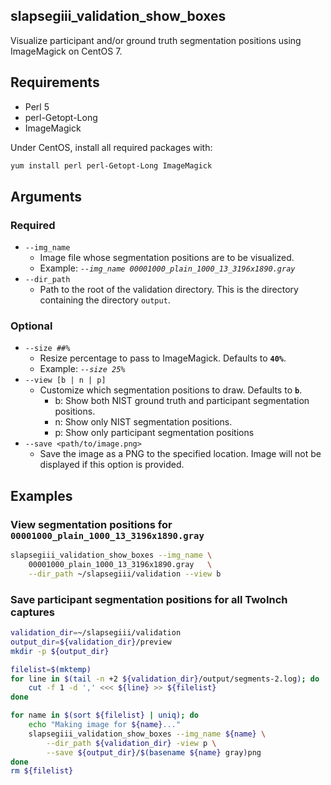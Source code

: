 ﻿slapsegiii_validation_show_boxes
--------------------------------

Visualize participant and/or ground truth segmentation positions using
ImageMagick on CentOS 7.

## Requirements

 * Perl 5
 * perl-Getopt-Long
 * ImageMagick

Under CentOS, install all required packages with:

```bash
yum install perl perl-Getopt-Long ImageMagick
```

## Arguments

### Required

 *  `--img_name`
    * Image file whose segmentation positions are to be visualized.
    * Example: *`--img_name 00001000_plain_1000_13_3196x1890.gray`*
 * `--dir_path`
    * Path to the root of the validation directory. This is the directory
      containing the directory `output`.

### Optional

 * `--size ##%`
    * Resize percentage to pass to ImageMagick. Defaults to **`40%`**.
    * Example: *`--size 25%`*
 * `--view [b | n | p]`
    * Customize which segmentation positions to draw. Defaults to **`b`**.
        * b: Show both NIST ground truth and participant segmentation
          positions.
        * n: Show only NIST segmentation positions.
        * p: Show only participant segmentation positions
 * `--save <path/to/image.png>`
    * Save the image as a PNG to the specified location. Image will not be
      displayed if this option is provided.

## Examples

### View segmentation positions for `00001000_plain_1000_13_3196x1890.gray`

```bash
slapsegiii_validation_show_boxes --img_name \
    00001000_plain_1000_13_3196x1890.gray   \
    --dir_path ~/slapsegiii/validation --view b
```

### Save participant segmentation positions for all TwoInch captures

```bash
validation_dir=~/slapsegiii/validation
output_dir=${validation_dir}/preview
mkdir -p ${output_dir}

filelist=$(mktemp)
for line in $(tail -n +2 ${validation_dir}/output/segments-2.log); do
    cut -f 1 -d ',' <<< ${line} >> ${filelist}
done

for name in $(sort ${filelist} | uniq); do
    echo "Making image for ${name}..."
    slapsegiii_validation_show_boxes --img_name ${name} \
        --dir_path ${validation_dir} -view p \
        --save ${output_dir}/$(basename ${name} gray)png
done
rm ${filelist}
```

